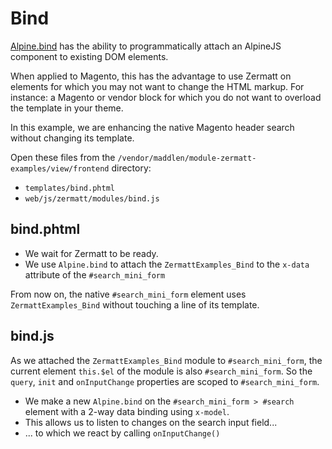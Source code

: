 # Bind

[Alpine.bind](https://alpinejs.dev/globals/alpine-bind) has the ability to programmatically attach an AlpineJS component to existing DOM elements.

When applied to Magento, this has the advantage to use Zermatt on elements for which you may not want to change the HTML markup. 
For instance: a Magento or vendor block for which you do not want to overload the template in your theme.

In this example, we are enhancing the native Magento header search without changing its template.

Open these files from the `/vendor/maddlen/module-zermatt-examples/view/frontend` directory:

- `templates/bind.phtml`
- `web/js/zermatt/modules/bind.js`

## bind.phtml

- We wait for Zermatt to be ready.
- We use `Alpine.bind` to attach the `ZermattExamples_Bind` to the `x-data` attribute of the `#search_mini_form`

From now on, the native `#search_mini_form` element uses `ZermattExamples_Bind` without touching a line of its template.

## bind.js

As we attached the `ZermattExamples_Bind` module to `#search_mini_form`, the current element `this.$el` of the module is also `#search_mini_form`. 
So the `query`, `init` and `onInputChange` properties are scoped to `#search_mini_form`.

- We make a new `Alpine.bind` on the `#search_mini_form > #search` element with a 2-way data binding using `x-model`.
- This allows us to listen to changes on the search input field...
- ... to which we react by calling `onInputChange()`
